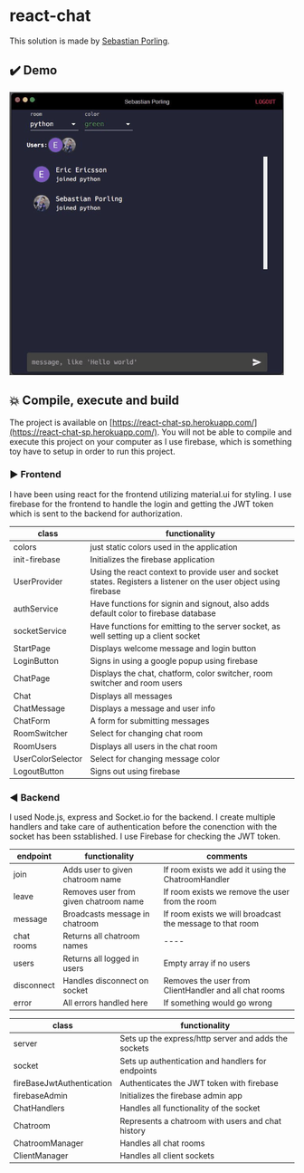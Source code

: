 # react-chat

This solution is made by [Sebastian Porling](https://github.org/sebastian-porling).

## :heavy_check_mark: Demo

![Site Demo](./doc/site-demo.gif)

## :boom: Compile, execute and build

The project is available on [https://react-chat-sp.herokuapp.com/](https://react-chat-sp.herokuapp.com/). You will not be able to compile and execute this project on your computer as I use firebase, which is something toy have to setup in order to run this project.

### :arrow_forward: Frontend

I have been using react for the frontend utilizing material.ui for styling.
I use firebase for the frontend to handle the login and getting the JWT token which is sent to the backend for authorization.

| class             | functionality                                                                                                     |
| ----------------- | ----------------------------------------------------------------------------------------------------------------- |
| colors            | just static colors used in the application                                                                        |
| init-firebase     | Initializes the firebase application                                                                              |
| UserProvider      | Using the react context to provide user and socket states. Registers a listener on the user object using firebase |
| authService       | Have functions for signin and signout, also adds default color to firebase database                               |
| socketService     | Have functions for emitting to the server socket, as well setting up a client socket                              |
| StartPage         | Displays welcome message and login button                                                                         |
| LoginButton       | Signs in using a google popup using firebase                                                                      |
| ChatPage          | Displays the chat, chatform, color switcher, room switcher and room users                                         |
| Chat              | Displays all messages                                                                                             |
| ChatMessage       | Displays a message and user info                                                                                  |
| ChatForm          | A form for submitting messages                                                                                    |
| RoomSwitcher      | Select for changing chat room                                                                                     |
| RoomUsers         | Displays all users in the chat room                                                                               |
| UserColorSelector | Select for changing message color                                                                                 |
| LogoutButton      | Signs out using firebase                                                                                          |

### :arrow_backward: Backend

I used Node.js, express and Socket.io for the backend.
I create multiple handlers and take care of authentication before the conenction with the socket has been sstablished.
I use Firebase for checking the JWT token.

| endpoint   | functionality                         | comments                                                  |
| ---------- | ------------------------------------- | --------------------------------------------------------- |
| join       | Adds user to given chatroom name      | If room exists we add it using the ChatroomHandler        |
| leave      | Removes user from given chatroom name | If room exists we remove the user from the room           |
| message    | Broadcasts message in chatroom        | If room exists we will broadcast the message to that room |
| chat rooms | Returns all chatroom names            | ----                                                      |
| users      | Returns all logged in users           | Empty array if no users                                   |
| disconnect | Handles disconnect on socket          | Removes the user from ClientHandler and all chat rooms    |
| error      | All errors handled here               | If something would go wrong                               |


| class                     | functionality                                        |
| ------------------------- | ---------------------------------------------------- |
| server                    | Sets up the express/http server and adds the sockets |
| socket                    | Sets up authentication and handlers for endpoints    |
| fireBaseJwtAuthentication | Authenticates the JWT token with firebase            |
| firebaseAdmin             | Initializes the firebase admin app                   |
| ChatHandlers              | Handles all functionality of the socket              |
| Chatroom                  | Represents a chatroom with users and chat history    |
| ChatroomManager           | Handles all chat rooms                               |
| ClientManager             | Handles all client sockets                           |
